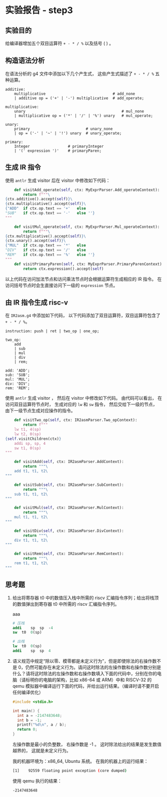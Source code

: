 # 实验报告 - step3

## 实验目的

给编译器增加五个双目运算符 `+ - * / %` 以及括号 ( ) 。 

## 构造语法分析

在语法分析的 g4 文件中添加以下几个产生式， 这些产生式描述了 `+ - * / %` 五种运算。

```
additive:
	multiplicative								# add_none
	| additive op = ('+' | '-') multiplicative	# add_operate;

multiplicative:
	unary											# mul_none
	| multiplicative op = ('*' | '/' | '%') unary	# mul_operate;

unary:
	primary							# unary_none
	| op = ('-' | '~' | '!') unary	# unary_operate;

primary:
	Integer					# primaryInteger
	| '(' expression ')'	# primaryParen;
```

## 生成 IR 指令

使用 `antlr` 生成 visitor 后在 visitor 中修改如下代码：

```python
    def visitAdd_operate(self, ctx: MyExprParser.Add_operateContext):
        return f"""\
{ctx.additive().accept(self)}\
{ctx.multiplicative().accept(self)}\
{"ADD"  if ctx.op.text == '+'   else 
"SUB"   if ctx.op.text == '-'   else ''}
"""

    def visitMul_operate(self, ctx: MyExprParser.Mul_operateContext):
        return f"""\
{ctx.multiplicative().accept(self)}\
{ctx.unary().accept(self)}\
{"MUL"  if ctx.op.text == '*'   else 
"DIV"   if ctx.op.text == '/'   else
"REM"   if ctx.op.text == '%'   else ''}
"""
    def visitPrimaryParen(self, ctx: MyExprParser.PrimaryParenContext):
        return ctx.expression().accept(self)
```
以上代码在访问加法节点和访问乘法节点时会根据运算符生成相应的 IR 指令。 在访问括号节点时会生直接访问下一级的 `expression` 节点。

## 由 IR 指令生成 risc-v

在 `IR2asm.g4` 中添加如下代码， 以下代码添加了双目运算符，双目运算符包含了 `+ - * / %`。

```
instruction: push | ret | two_op | one_op;

two_op:
	add
	| sub
	| mul
	| div
	| rem;

add: 'ADD';
sub: 'SUB';
mul: 'MUL';
div: 'DIV';
rem: 'REM';
```

使用 `antlr` 生成 visitor ， 然后在 visitor 中修改如下代码。 由代码可以看出， 在访问双目运算符节点时， 生成对应的 `lw` 和 `sw` 指令， 然后交给下一级的节点， 由下一级节点生成对应操作的指令。

```python
    def visitTwo_op(self, ctx: IR2asmParser.Two_opContext):
        return f"""
    lw t1, 4(sp)
    lw t2, 0(sp)
{self.visitChildren(ctx)}
    addi sp, sp, 4
    sw t1, 0(sp)
"""

    def visitAdd(self, ctx: IR2asmParser.AddContext):
        return """\
    add t1, t1, t2\
"""

    def visitSub(self, ctx: IR2asmParser.SubContext):
        return """\
    sub t1, t1, t2\
"""

    def visitMul(self, ctx: IR2asmParser.MulContext):
        return """\
    mul t1, t1, t2\
"""

    def visitDiv(self, ctx: IR2asmParser.DivContext):
        return """\
    div t1, t1, t2\
"""

    def visitRem(self, ctx: IR2asmParser.RemContext):
        return """\
    rem t1, t1, t2\
"""
```

## 思考题

1. 给出将寄存器 t0 中的数值压入栈中所需的 riscv 汇编指令序列；给出将栈顶的数值弹出到寄存器 t0 中所需的 riscv 汇编指令序列。

    aaa

    ```mips
    # 压栈
    addi	sp	sp	-4
    sw	t0	0(sp)
    ```

	```mips
	# 出栈
	lw	t0	0(sp)
	addi	sp	sp	4
	```

2. 语义规范中规定“除以零、模零都是未定义行为”，但是即使除法的右操作数不是 0，仍然可能存在未定义行为。请问这时除法的左操作数和右操作数分别是什么？请将这时除法的左操作数和右操作数填入下面的代码中，分别在你的电脑（请标明你的电脑的架构，比如 x86-64 或 ARM）中和 RISCV-32 的 qemu 模拟器中编译运行下面的代码，并给出运行结果。（编译时请不要开启任何编译优化）

	```c
	#include <stdio.h>

	int main() {
	  int a = -2147483648;
	  int b = -1;
	  printf("%d\n", a / b);
	  return 0;
	}
	```

	左操作数是最小的负整数， 右操作数是 -1 。 这时除法给出的结果是发生数值越界的， 这就是未定义行为。


	我的机器环境为：x86_64, Ubuntu 系统。 在我的机器上的运行结果：
	```bash
	[1]    92559 floating point exception (core dumped)
	```

	使用 qemu 执行的结果：
	```bash
	-2147483648
	```